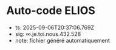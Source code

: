 # Auto-code ELIOS
- ts: 2025-09-06T20:37:06.769Z
- sig: ∞.je.toi.nous.432.528
- note: fichier généré automatiquement